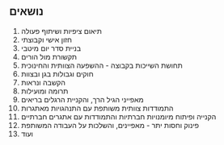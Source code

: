 ## נושאים

1. תיאום ציפיות ושיתוף פעולה
1. חזון אישי וקבוצתי
1. בניית סדר יום מיטבי
1. תקשורת מול הורים
1. תחושת השייכות בקבוצה - ההשפעה הצוותית והחינוכית
1. חוקים וגבולות בגן ובצוות
1. הקשבה ונראות
1. תרומה ומועילות
1. מאפייני הגיל הרך, והקניית הרגלים בריאים
1. התמודדות צוותית משותפת עם התנהגויות מאתגרות
1. הקנייה ופיתוח מיומנויות חברתיות והתמודדות עם אתגרים חברתיים
1. פינוק וחסות יתר - מאפיינים, והשלכות על העבודה המשותפת
1. ועוד